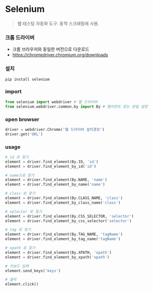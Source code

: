 # Selenium

> 웹 테스팅 자동화 도구. 동적 스크래핑에 사용.

### 크롬 드라이버
- 크롬 브라우저와 동일한 버전으로 다운로드
- https://chromedriver.chromium.org/downloads

### 설치
```
pip install selenium
```

### import
```python
from selenium import webdriver # 웹 드라이버
from selenium.webdriver.common.by import By # 엘리먼트 찾는 방법 설정
```

### open browser
```python
driver = webdriver.Chrome('웹 드라이버 설치경로')
driver.get('URL')
```

### usage
```python
# id 로 찾기
element = driver.find_element(By.ID, 'id')
element = driver.find_element_by_id('id')

# name으로 찾기
element = driver.find_element(By.NAME, 'name')
element = driver.find_element_by_name('name')

# class 로 찾기
element = driver.find_element(By.CLASS_NAME, 'class')
element = driver.find_element_by_class_name('class')

# selector 로 찾기
element = driver.find_element(By.CSS_SELECTOR, 'selector')
element = driver.find_element_by_css_selector('selector')

# tag 로 찾기
element = driver.find_element(By.TAG_NAME, 'tagName')
element = driver.find_element_by_tag_name('tagName')

# xpath 로 찾기
element = driver.find_element(By.XPATH, 'xpath')
element = driver.find_element_by_xpath('xpath')

# 키보드 입력
element.send_keys('keys')

# 클릭
element.click()
```